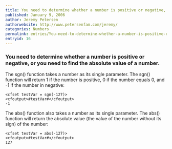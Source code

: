 ```yaml
---
title: You need to determine whether a number is positive or negative, or you need to find the absolute value of a number.
published: January 9, 2006
author: Jeremy Petersen
authorwebsite: http://www.petersenfam.com/jeremy/
categories: Numbers
permalink: entries/You-need-to-determine-whether-a-number-is-positive-or-negative-or-you-need-to-find-the-absolute-value-of-a-number.html
entryid: 16
---
```


<h3>You need to determine whether a number is positive or negative, or you need to find the absolute value of a number.</h3>

<p>
The sgn() function takes a number as its single parameter.  The sgn() function  will return 1 if the number is positive, 0 if the number equals 0, and -1 if the number in negative:
</p>

<pre><code class="language-markup">&lt;cfset testVar = sgn(-127)&gt;
&lt;cfoutput&gt;#testVar#&lt;/cfoutput&gt;
-1
</code></pre>

<p>
The abs() function also takes a number as its single parameter.  The abs() function will return the absolute value (the value of the number without its sign)  of the number:
</p>

<pre><code class="language-markup">&lt;cfset testVar = abs(-127)&gt;
&lt;cfoutput&gt;#testVar#&lt;/cfoutput&gt;
127
</code></pre>



